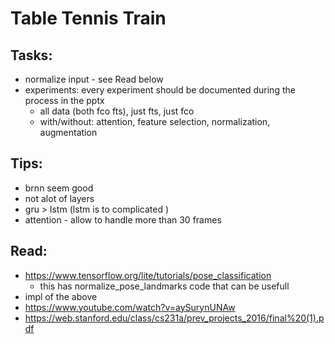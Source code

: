 # Table Tennis Train 


## Tasks:
- normalize input - see Read below
- experiments: every experiment should be documented during the process in the pptx
	- all data (both fco fts), just fts, just fco 
    - with/without: attention, feature selection, normalization, augmentation

## Tips:
- brnn seem good
- not alot of layers
- gru > lstm (lstm is to complicated )
- attention - allow to handle more than 30 frames

## Read:
- https://www.tensorflow.org/lite/tutorials/pose_classification
  - this has normalize_pose_landmarks code that can be usefull
- impl of the above
- https://www.youtube.com/watch?v=aySurynUNAw
- https://web.stanford.edu/class/cs231a/prev_projects_2016/final%20(1).pdf
